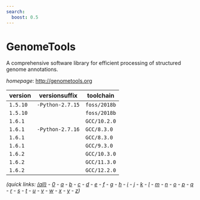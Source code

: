 ```yaml
---
search:
  boost: 0.5
---
```

# GenomeTools

A comprehensive software library for efficient processing of structured genome annotations.

*homepage*: <http://genometools.org>

version | versionsuffix | toolchain
--------|---------------|----------
``1.5.10`` | ``-Python-2.7.15`` | ``foss/2018b``
``1.5.10`` |  | ``foss/2018b``
``1.6.1`` |  | ``GCC/10.2.0``
``1.6.1`` | ``-Python-2.7.16`` | ``GCC/8.3.0``
``1.6.1`` |  | ``GCC/8.3.0``
``1.6.1`` |  | ``GCC/9.3.0``
``1.6.2`` |  | ``GCC/10.3.0``
``1.6.2`` |  | ``GCC/11.3.0``
``1.6.2`` |  | ``GCC/12.2.0``


*(quick links: [(all)](../index.md) - [0](../0/index.md) - [a](../a/index.md) - [b](../b/index.md) - [c](../c/index.md) - [d](../d/index.md) - [e](../e/index.md) - [f](../f/index.md) - [g](../g/index.md) - [h](../h/index.md) - [i](../i/index.md) - [j](../j/index.md) - [k](../k/index.md) - [l](../l/index.md) - [m](../m/index.md) - [n](../n/index.md) - [o](../o/index.md) - [p](../p/index.md) - [q](../q/index.md) - [r](../r/index.md) - [s](../s/index.md) - [t](../t/index.md) - [u](../u/index.md) - [v](../v/index.md) - [w](../w/index.md) - [x](../x/index.md) - [y](../y/index.md) - [z](../z/index.md))*

